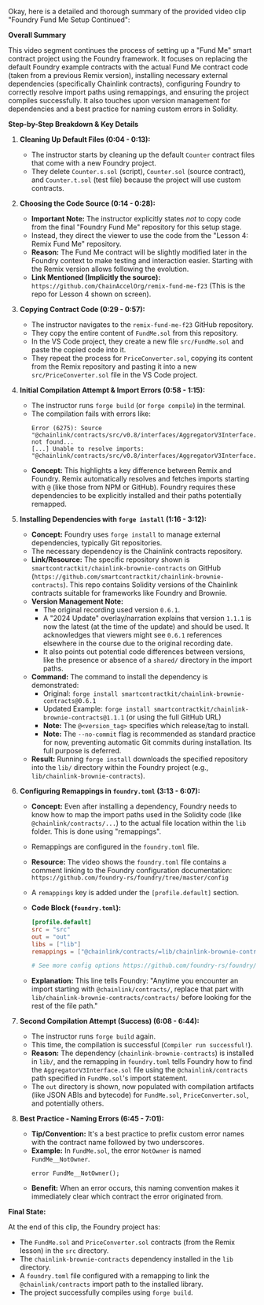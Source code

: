 Okay, here is a detailed and thorough summary of the provided video clip "Foundry Fund Me Setup Continued":

**Overall Summary**

This video segment continues the process of setting up a "Fund Me" smart contract project using the Foundry framework. It focuses on replacing the default Foundry example contracts with the actual Fund Me contract code (taken from a previous Remix version), installing necessary external dependencies (specifically Chainlink contracts), configuring Foundry to correctly resolve import paths using remappings, and ensuring the project compiles successfully. It also touches upon version management for dependencies and a best practice for naming custom errors in Solidity.

**Step-by-Step Breakdown & Key Details**

1.  **Cleaning Up Default Files (0:04 - 0:13):**

    - The instructor starts by cleaning up the default `Counter` contract files that come with a new Foundry project.
    - They delete `Counter.s.sol` (script), `Counter.sol` (source contract), and `Counter.t.sol` (test file) because the project will use custom contracts.

2.  **Choosing the Code Source (0:14 - 0:28):**

    - **Important Note:** The instructor explicitly states _not_ to copy code from the final "Foundry Fund Me" repository for this setup stage.
    - Instead, they direct the viewer to use the code from the "Lesson 4: Remix Fund Me" repository.
    - **Reason:** The Fund Me contract will be slightly modified later in the Foundry context to make testing and interaction easier. Starting with the Remix version allows following the evolution.
    - **Link Mentioned (Implicitly the source):** `https://github.com/ChainAccelOrg/remix-fund-me-f23` (This is the repo for Lesson 4 shown on screen).

3.  **Copying Contract Code (0:29 - 0:57):**

    - The instructor navigates to the `remix-fund-me-f23` GitHub repository.
    - They copy the entire content of `FundMe.sol` from this repository.
    - In the VS Code project, they create a new file `src/FundMe.sol` and paste the copied code into it.
    - They repeat the process for `PriceConverter.sol`, copying its content from the Remix repository and pasting it into a new `src/PriceConverter.sol` file in the VS Code project.

4.  **Initial Compilation Attempt & Import Errors (0:58 - 1:15):**

    - The instructor runs `forge build` (or `forge compile`) in the terminal.
    - The compilation fails with errors like:
      ```
      Error (6275): Source "@chainlink/contracts/src/v0.8/interfaces/AggregatorV3Interface.sol" not found...
      [...] Unable to resolve imports: "@chainlink/contracts/src/v0.8/interfaces/AggregatorV3Interface.sol"
      ```
    - **Concept:** This highlights a key difference between Remix and Foundry. Remix automatically resolves and fetches imports starting with `@` (like those from NPM or GitHub). Foundry requires these dependencies to be explicitly installed and their paths potentially remapped.

5.  **Installing Dependencies with `forge install` (1:16 - 3:12):**

    - **Concept:** Foundry uses `forge install` to manage external dependencies, typically Git repositories.
    - The necessary dependency is the Chainlink contracts repository.
    - **Link/Resource:** The specific repository shown is `smartcontractkit/chainlink-brownie-contracts` on GitHub (`https://github.com/smartcontractkit/chainlink-brownie-contracts`). This repo contains Solidity versions of the Chainlink contracts suitable for frameworks like Foundry and Brownie.
    - **Version Management Note:**
      - The original recording used version `0.6.1`.
      - A "2024 Update" overlay/narration explains that version `1.1.1` is now the latest (at the time of the update) and should be used. It acknowledges that viewers might see `0.6.1` references elsewhere in the course due to the original recording date.
      - It also points out potential code differences between versions, like the presence or absence of a `shared/` directory in the import paths.
    - **Command:** The command to install the dependency is demonstrated:
      - Original: `forge install smartcontractkit/chainlink-brownie-contracts@0.6.1`
      - Updated Example: `forge install smartcontractkit/chainlink-brownie-contracts@1.1.1` (or using the full GitHub URL)
      - **Note:** The `@<version_tag>` specifies which release/tag to install.
      - **Note:** The `--no-commit` flag is recommended as standard practice for now, preventing automatic Git commits during installation. Its full purpose is deferred.
    - **Result:** Running `forge install` downloads the specified repository into the `lib/` directory within the Foundry project (e.g., `lib/chainlink-brownie-contracts`).

6.  **Configuring Remappings in `foundry.toml` (3:13 - 6:07):**

    - **Concept:** Even after installing a dependency, Foundry needs to know how to map the import paths used in the Solidity code (like `@chainlink/contracts/...`) to the actual file location within the `lib` folder. This is done using "remappings".
    - Remappings are configured in the `foundry.toml` file.
    - **Resource:** The video shows the `foundry.toml` file contains a comment linking to the Foundry configuration documentation: `https://github.com/foundry-rs/foundry/tree/master/config`
    - A `remappings` key is added under the `[profile.default]` section.
    - **Code Block (`foundry.toml`):**

      ```toml
      [profile.default]
      src = "src"
      out = "out"
      libs = ["lib"]
      remappings = ["@chainlink/contracts/=lib/chainlink-brownie-contracts/contracts/"]

      # See more config options https://github.com/foundry-rs/foundry/tree/master/config
      ```

    - **Explanation:** This line tells Foundry: "Anytime you encounter an import starting with `@chainlink/contracts/`, replace that part with `lib/chainlink-brownie-contracts/contracts/` before looking for the rest of the file path."

7.  **Second Compilation Attempt (Success) (6:08 - 6:44):**

    - The instructor runs `forge build` again.
    - This time, the compilation is successful (`Compiler run successful!`).
    - **Reason:** The dependency (`chainlink-brownie-contracts`) is installed in `lib/`, and the remapping in `foundry.toml` tells Foundry how to find the `AggregatorV3Interface.sol` file using the `@chainlink/contracts` path specified in `FundMe.sol`'s import statement.
    - The `out` directory is shown, now populated with compilation artifacts (like JSON ABIs and bytecode) for `FundMe.sol`, `PriceConverter.sol`, and potentially others.

8.  **Best Practice - Naming Errors (6:45 - 7:01):**
    - **Tip/Convention:** It's a best practice to prefix custom error names with the contract name followed by two underscores.
    - **Example:** In `FundMe.sol`, the error `NotOwner` is named `FundMe__NotOwner`.
      ```solidity
      error FundMe__NotOwner();
      ```
    - **Benefit:** When an error occurs, this naming convention makes it immediately clear which contract the error originated from.

**Final State:**

At the end of this clip, the Foundry project has:

- The `FundMe.sol` and `PriceConverter.sol` contracts (from the Remix lesson) in the `src` directory.
- The `chainlink-brownie-contracts` dependency installed in the `lib` directory.
- A `foundry.toml` file configured with a remapping to link the `@chainlink/contracts` import path to the installed library.
- The project successfully compiles using `forge build`.
